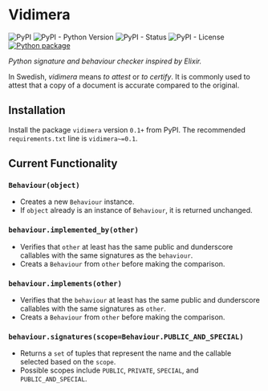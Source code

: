 # Vidimera

![PyPI](https://img.shields.io/pypi/v/vidimera)
![PyPI - Python Version](https://img.shields.io/pypi/pyversions/vidimera)
![PyPI - Status](https://img.shields.io/pypi/status/vidimera)
![PyPI - License](https://img.shields.io/pypi/l/vidimera)
[![Python package](https://github.com/DevL/vidimera/actions/workflows/python-package.yml/badge.svg)](https://github.com/DevL/vidimera/actions/workflows/python-package.yml)

_Python signature and behaviour checker inspired by Elixir._

In Swedish, _vidimera_ means _to attest_ or _to certify_. It is commonly used to attest that a copy of a document is accurate compared to the original.

## Installation

Install the package `vidimera` version `0.1+` from PyPI.
The recommended `requirements.txt` line is `vidimera~=0.1`.

## Current Functionality

### `Behaviour(object)`
- Creates a new `Behaviour` instance.
- If `object` already is an instance of `Behaviour`, it is returned unchanged.

### `behaviour.implemented_by(other)`
- Verifies that `other` at least has the same public and dunderscore callables with the same signatures as the `behaviour`.
- Creats a `Behaviour` from `other` before making the comparison.

### `behaviour.implements(other)`
- Verifies that the `behaviour` at least has the same public and dunderscore callables with the same signatures as `other`.
- Creats a `Behaviour` from `other` before making the comparison.

### `behaviour.signatures(scope=Behaviour.PUBLIC_AND_SPECIAL)`
- Returns a `set` of tuples that represent the name and the callable selected based on the `scope`.
- Possible scopes include `PUBLIC`, `PRIVATE`, `SPECIAL`, and `PUBLIC_AND_SPECIAL`.
